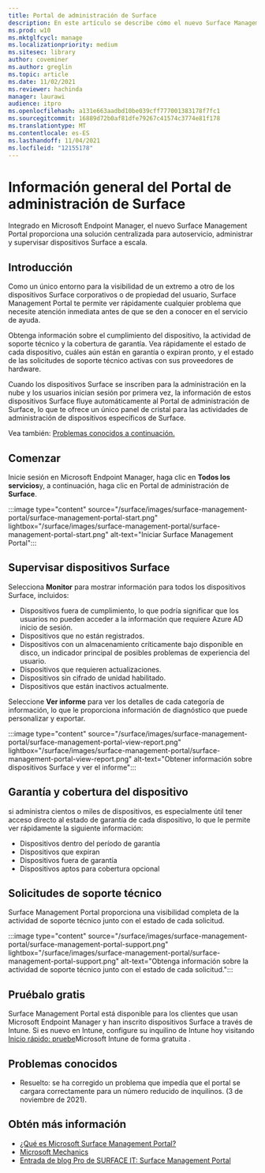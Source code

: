 ```yaml
---
title: Portal de administración de Surface
description: En este artículo se describe cómo el nuevo Surface Management Portal proporciona una solución centralizada para autoservicio, administrar y supervisar dispositivos Surface a escala.
ms.prod: w10
ms.mktglfcycl: manage
ms.localizationpriority: medium
ms.sitesec: library
author: coveminer
ms.author: greglin
ms.topic: article
ms.date: 11/02/2021
ms.reviewer: hachinda
manager: laurawi
audience: itpro
ms.openlocfilehash: a131e663aadbd10be039cff777001383178f7fc1
ms.sourcegitcommit: 16889d72b0af81dfe79267c41574c3774e81f178
ms.translationtype: MT
ms.contentlocale: es-ES
ms.lasthandoff: 11/04/2021
ms.locfileid: "12155178"
---
```

# <a name="surface-management-portal-overview"></a>Información general del Portal de administración de Surface

Integrado en Microsoft Endpoint Manager, el nuevo Surface Management Portal proporciona una solución centralizada para autoservicio, administrar y supervisar dispositivos Surface a escala.

## <a name="introduction"></a>Introducción

Como un único entorno para la visibilidad de un extremo a otro de los dispositivos Surface corporativos o de propiedad del usuario, Surface Management Portal te permite ver rápidamente cualquier problema que necesite atención inmediata antes de que se den a conocer en el servicio de ayuda.

Obtenga información sobre el cumplimiento del dispositivo, la actividad de soporte técnico y la cobertura de garantía. Vea rápidamente el estado de cada dispositivo, cuáles aún están en garantía o expiran pronto, y el estado de las solicitudes de soporte técnico activas con sus proveedores de hardware.

Cuando los dispositivos Surface se inscriben para la administración en la nube y los usuarios inician sesión por primera vez, la información de estos dispositivos Surface fluye automáticamente al Portal de administración de Surface, lo que te ofrece un único panel de cristal para las actividades de administración de dispositivos específicos de Surface.

Vea también: [Problemas conocidos a continuación.](#known-issues) 

## <a name="get-started"></a>Comenzar

Inicie sesión en Microsoft Endpoint Manager, haga clic en **Todos los servicios**y, a continuación, haga clic en Portal de administración de **Surface**.

:::image type="content" source="/surface/images/surface-management-portal/surface-management-portal-start.png" lightbox="/surface/images/surface-management-portal/surface-management-portal-start.png" alt-text="Iniciar Surface Management Portal":::

## <a name="monitor-surface-devices"></a>Supervisar dispositivos Surface

Selecciona **Monitor** para mostrar información para todos los dispositivos Surface, incluidos:

- Dispositivos fuera de cumplimiento, lo que podría significar que los usuarios no pueden acceder a la información que requiere Azure AD inicio de sesión.
- Dispositivos que no están registrados.
- Dispositivos con un almacenamiento críticamente bajo disponible en disco, un indicador principal de posibles problemas de experiencia del usuario.
- Dispositivos que requieren actualizaciones.
- Dispositivos sin cifrado de unidad habilitado.
- Dispositivos que están inactivos actualmente.

Seleccione **Ver informe** para ver los detalles de cada categoría de información, lo que le proporciona información de diagnóstico que puede personalizar y exportar.

:::image type="content" source="/surface/images/surface-management-portal/surface-management-portal-view-report.png" lightbox="/surface/images/surface-management-portal/surface-management-portal-view-report.png" alt-text="Obtener información sobre dispositivos Surface y ver el informe":::

## <a name="device-warranty-and-coverage"></a>Garantía y cobertura del dispositivo

si administra cientos o miles de dispositivos, es especialmente útil tener acceso directo al estado de garantía de cada dispositivo, lo que le permite ver rápidamente la siguiente información:

- Dispositivos dentro del período de garantía
- Dispositivos que expiran
- Dispositivos fuera de garantía
- Dispositivos aptos para cobertura opcional

## <a name="support-requests"></a>Solicitudes de soporte técnico

Surface Management Portal proporciona una visibilidad completa de la actividad de soporte técnico junto con el estado de cada solicitud.

:::image type="content" source="/surface/images/surface-management-portal/surface-management-portal-support.png" lightbox="/surface/images/surface-management-portal/surface-management-portal-support.png" alt-text="Obtenga información sobre la actividad de soporte técnico junto con el estado de cada solicitud.":::

## <a name="try-for-free"></a>Pruébalo gratis

Surface Management Portal está disponible para los clientes que usan Microsoft Endpoint Manager y han inscrito dispositivos Surface a través de Intune. Si es nuevo en Intune, configure su inquilino de Intune hoy visitando [Inicio rápido: pruebe](/mem/intune/fundamentals/free-trial-sign-up)Microsoft Intune de forma gratuita .

## <a name="known-issues"></a>Problemas conocidos

- Resuelto: se ha corregido un problema que impedía que el portal se cargara correctamente para un número reducido de inquilinos. (3 de noviembre de 2021).

## <a name="learn-more"></a>Obtén más información

- [¿Qué es Microsoft Surface Management Portal?](/mem/intune/fundamentals/surface-management-portal?)
- [Microsoft Mechanics](https://youtu.be/_MmutkqNudk)
- [Entrada de blog Pro de SURFACE IT: Surface Management Portal](https://techcommunity.microsoft.com/t5/surface-it-pro-blog/surface-management-portal/ba-p/1419017)
